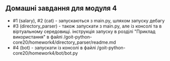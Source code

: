 ## Домашні завдання для модуля 4

- #1 (salary), #2 (cat) - запускаються з main.py, шляхом запуску дебагу
- #3 (directory_parser) - також запускати з main.py, але із консолі та в віртуальному середовищі.
інструкція запуску в розділі "Приклад використання" в файлі /goit-python-core20/homework4/directory_parser/readme.md
- #4 (bot) - запускати із консолі в файлі /goit-python-core20/homework4/bot/bot.py